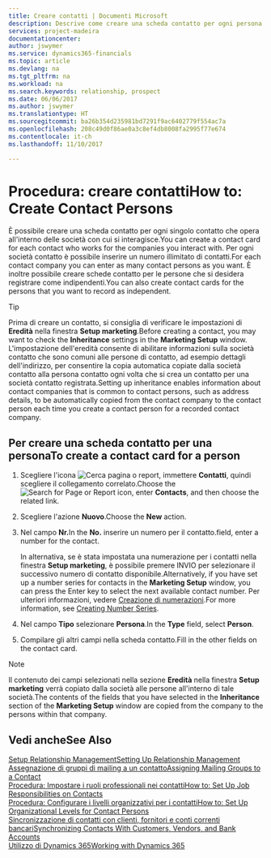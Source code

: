 ```yaml
---
title: Creare contatti | Documenti Microsoft
description: Descrive come creare una scheda contatto per ogni persona nuova o potenziale cliente con cui si ha una relazione d'affari.
services: project-madeira
documentationcenter: 
author: jswymer
ms.service: dynamics365-financials
ms.topic: article
ms.devlang: na
ms.tgt_pltfrm: na
ms.workload: na
ms.search.keywords: relationship, prospect
ms.date: 06/06/2017
ms.author: jswymer
ms.translationtype: HT
ms.sourcegitcommit: ba26b354d235981bd7291f9ac6402779f554ac7a
ms.openlocfilehash: 208c49d0f86ae0a3c8ef4db8008fa2995f77e674
ms.contentlocale: it-ch
ms.lasthandoff: 11/10/2017

---
```

# <a name="how-to-create-contact-persons"></a><span data-ttu-id="8cc51-103">Procedura: creare contatti</span><span class="sxs-lookup"><span data-stu-id="8cc51-103">How to: Create Contact Persons</span></span>
<span data-ttu-id="8cc51-104">È possibile creare una scheda contatto per ogni singolo contatto che opera all'interno delle società con cui si interagisce.</span><span class="sxs-lookup"><span data-stu-id="8cc51-104">You can create a contact card for each contact who works for the companies you interact with.</span></span> <span data-ttu-id="8cc51-105">Per ogni società contatto è possibile inserire un numero illimitato di contatti.</span><span class="sxs-lookup"><span data-stu-id="8cc51-105">For each contact company you can enter as many contact persons as you want.</span></span> <span data-ttu-id="8cc51-106">È inoltre possibile creare schede contatto per le persone che si desidera registrare come indipendenti.</span><span class="sxs-lookup"><span data-stu-id="8cc51-106">You can also create contact cards for the persons that you want to record as independent.</span></span>

> [!TIP]  
>   <span data-ttu-id="8cc51-107">Prima di creare un contatto, si consiglia di verificare le impostazioni di **Eredità** nella finestra **Setup marketing**.</span><span class="sxs-lookup"><span data-stu-id="8cc51-107">Before creating a contact, you may want to check the **Inheritance** settings in the **Marketing Setup** window.</span></span> <span data-ttu-id="8cc51-108">L'impostazione dell'eredità consente di abilitare informazioni sulla società contatto che sono comuni alle persone di contatto, ad esempio dettagli dell'indirizzo, per consentire la copia automatica copiate dalla società contatto alla persona contatto ogni volta che si crea un contatto per una società contatto registrata.</span><span class="sxs-lookup"><span data-stu-id="8cc51-108">Setting up inheritance enables information about contact companies that is common to contact persons, such as address details, to be automatically copied from the contact company to the contact person each time you create a contact person for a recorded contact company.</span></span>

## <a name="to-create-a-contact-card-for-a-person"></a><span data-ttu-id="8cc51-109">Per creare una scheda contatto per una persona</span><span class="sxs-lookup"><span data-stu-id="8cc51-109">To create a contact card for a person</span></span>
1. <span data-ttu-id="8cc51-110">Scegliere l'icona ![Cerca pagina o report](media/ui-search/search_small.png "icona Cerca pagina o report"), immettere **Contatti**, quindi scegliere il collegamento correlato.</span><span class="sxs-lookup"><span data-stu-id="8cc51-110">Choose the ![Search for Page or Report](media/ui-search/search_small.png "Search for Page or Report icon") icon, enter **Contacts**, and then choose the related link.</span></span>
2. <span data-ttu-id="8cc51-111">Scegliere l'azione **Nuovo**.</span><span class="sxs-lookup"><span data-stu-id="8cc51-111">Choose the **New** action.</span></span>
3. <span data-ttu-id="8cc51-112">Nel campo **Nr.**</span><span class="sxs-lookup"><span data-stu-id="8cc51-112">In the **No.**</span></span> <span data-ttu-id="8cc51-113">inserire un numero per il contatto.</span><span class="sxs-lookup"><span data-stu-id="8cc51-113">field, enter a number for the contact.</span></span>

    <span data-ttu-id="8cc51-114">In alternativa, se è stata impostata una numerazione per i contatti nella finestra **Setup marketing**, è possibile premere INVIO per selezionare il successivo numero di contatto disponibile.</span><span class="sxs-lookup"><span data-stu-id="8cc51-114">Alternatively, if you have set up a number series for contacts in the **Marketing Setup** window, you can press the Enter key to select the next available contact number.</span></span> <span data-ttu-id="8cc51-115">Per ulteriori informazioni, vedere [Creazione di numerazioni](ui-create-number-series.md).</span><span class="sxs-lookup"><span data-stu-id="8cc51-115">For more information, see [Creating Number Series](ui-create-number-series.md).</span></span>
4. <span data-ttu-id="8cc51-116">Nel campo **Tipo** selezionare **Persona**.</span><span class="sxs-lookup"><span data-stu-id="8cc51-116">In the **Type** field, select **Person**.</span></span>
5. <span data-ttu-id="8cc51-117">Compilare gli altri campi nella scheda contatto.</span><span class="sxs-lookup"><span data-stu-id="8cc51-117">Fill in the other fields on the contact card.</span></span>

> [!NOTE]  
>   <span data-ttu-id="8cc51-118">Il contenuto dei campi selezionati nella sezione **Eredità** nella finestra **Setup marketing** verrà copiato dalla società alle persone all'interno di tale società.</span><span class="sxs-lookup"><span data-stu-id="8cc51-118">The contents of the fields that you have selected in the **Inheritance** section of the **Marketing Setup** window are copied from the company to the persons within that company.</span></span>

## <a name="see-also"></a><span data-ttu-id="8cc51-119">Vedi anche</span><span class="sxs-lookup"><span data-stu-id="8cc51-119">See Also</span></span>
[<span data-ttu-id="8cc51-120">Setup Relationship Management</span><span class="sxs-lookup"><span data-stu-id="8cc51-120">Setting Up Relationship Management</span></span>](marketing-setup-marketing.md)  
[<span data-ttu-id="8cc51-121">Assegnazione di gruppi di mailing a un contatto</span><span class="sxs-lookup"><span data-stu-id="8cc51-121">Assigning Mailing Groups to a Contact</span></span>](marketing-mailing-groups.md#AssignMailGroupContact)  
[<span data-ttu-id="8cc51-122">Procedura: Impostare i ruoli professionali nei contatti</span><span class="sxs-lookup"><span data-stu-id="8cc51-122">How to: Set Up Job Responsibilities on Contacts</span></span>](marketing-job-responsibilities.md)  
[<span data-ttu-id="8cc51-123">Procedura: Configurare i livelli organizzativi per i contatti</span><span class="sxs-lookup"><span data-stu-id="8cc51-123">How to: Set Up Organizational Levels for Contact Persons</span></span>](marketing-organizational-levels.md)  
[<span data-ttu-id="8cc51-124">Sincronizzazione di contatti con clienti, fornitori e conti correnti bancari</span><span class="sxs-lookup"><span data-stu-id="8cc51-124">Synchronizing Contacts With Customers, Vendors, and Bank Accounts</span></span>](marketing-synchronize-contacts-customers-vendors-bank-accounts.md)  
[<span data-ttu-id="8cc51-125">Utilizzo di Dynamics 365</span><span class="sxs-lookup"><span data-stu-id="8cc51-125">Working with Dynamics 365</span></span>](ui-work-product.md)  

